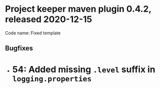 # Project keeper maven plugin 0.4.2, released 2020-12-15

Code name: Fixed template

## Bugfixes

* # 54: Added missing `.level` suffix in `logging.properties`